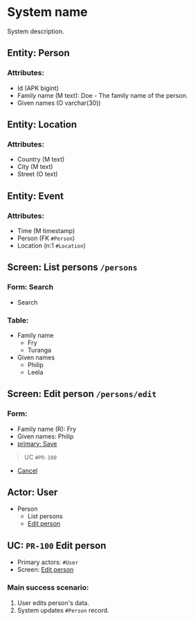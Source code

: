 # System name

System description.

## Entity: Person

### Attributes:

- Id (APK bigint)
- Family name (M text): Doe - The family name of the person.
- Given names (O varchar(30))


## Entity: Location

### Attributes:

- Country (M text)
- City (M text)
- Street (O text)


## Entity: Event

### Attributes:

- Time (M timestamp)
- Person (FK `#Person`)
- Location (n:1 `#Location`)


## Screen: List persons `/persons`

### Form: Search

- Search

### Table:

- Family name
    - Fry
    - Turanga
- Given names
    - Philip
    - Leela


## Screen: Edit person `/persons/edit`

### Form:

- Family name (R): Fry
- Given names: Philip
- [primary: Save](#/persons)

> UC `#PR-100`

- [Cancel](#/persons)


## Actor: User

- Person
    - List persons
    - [Edit person](#PR-100)


## UC: `PR-100` Edit person

- Primary actors: `#User`
- Screen: [Edit person](#/persons/edit)

### Main success scenario:

1. User edits person's data.
2. System updates `#Person` record.
